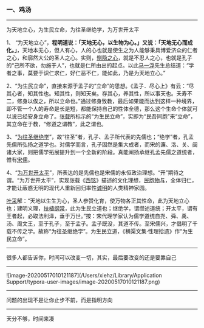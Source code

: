 ### 一、鸡汤

***

为天地立心，为生民立命，为往圣继绝学，为万世开太平

1、 “为天地立心”，**程明道说：「天地无心，以生物为心。」又说：「天地无心而成化。」**，天地本无心，但人有心，人的心也就是使生之为人能够秉具博爱济众的仁者之心，和廓然大公的圣人之心。实则，[恻隐之心](https://baike.baidu.com/item/恻隐之心)，就是不忍人之心，也就是孔子的“己所不欲，勿施于人”，也就是仁所由出的起点。以此[马一浮](https://baike.baidu.com/item/马一浮)先生总结道：“学者之事，莫要于识仁求仁，好仁恶不仁，能如此，乃是为天地立心。”

2、“为生民立命”，直接来源于孟子的“立命”的思想。《孟子．尽心上》有云：“尽其心者，知其性也。知其性，则知天矣。存其心，养其性，所以事天也。夭寿不二，修身以俟之，所以立命也。”通过修身致教，最后如果能而达到这样一种境界，即不管一个人的寿命是长是短，都能保持自己的性体全德，那么这个生命个体就可以说已经安身立命了。[张载](https://baike.baidu.com/item/张载)所标示的“为生民立命”，实即为“民吾同胞”来“立命”，其立命在于教，“修道之谓教”，此之谓也。

3、“[为往圣继绝学](https://baike.baidu.com/item/为往圣继绝学)”，故“往圣”者，孔子、孟子所代表的先儒也；“绝学”者，孔孟先儒所弘扬之道学也。对儒学而言，孔子固然是集大成者，而宋的濂、洛、关、闽诸大家，则把儒学拓展提升到一个全新的阶段。真能阐扬承继孔孟先儒之道统者，惟有[宋儒](https://baike.baidu.com/item/宋儒)。

4、“[为万世开太平](https://baike.baidu.com/item/为万世开太平)”，所表达的是先儒也是宋儒的永恒政治理想。“开”期待之谓。“为万世开太平”，实现张载《[西铭](https://baike.baidu.com/item/西铭)》描述的文化理想，[民胞物与](https://baike.baidu.com/item/民胞物与)，全体归仁，才能让蔽惑无明的现代人重新回归率性[诚明](https://baike.baidu.com/item/诚明)的人类精神家园。

[叶采](https://baike.baidu.com/item/叶采)解：“天地以生生为心，圣人参赞化育，使万物各正其性命，此为天地立心也；建明义理，[扶植纲常](https://baike.baidu.com/item/扶植纲常)，此为生民立道也；继绝学，谓缵述道统；开太平，谓有王者起，必取法利泽，垂于万世。”按：宋代理学家认为儒学道统自尧、舜、禹、汤、周文王，至于孔子，至于孟子。孟子既没，其道不传。至宋儒兴，才倡明了千载不传之学。故称“为往圣继绝学”。为生民立道，《横渠文集·性理拾遗》作“为生民立命”。

***

很多人都告诉你，时间可以改变一切，其实，最后要改变的还是要靠自己

***

![image-20200517010121187](/Users/xiehz/Library/Application Support/typora-user-images/image-20200517010121187.png)

***

问题的出现不是让你止步不前，而是指明方向

***

天分不够，时间来凑